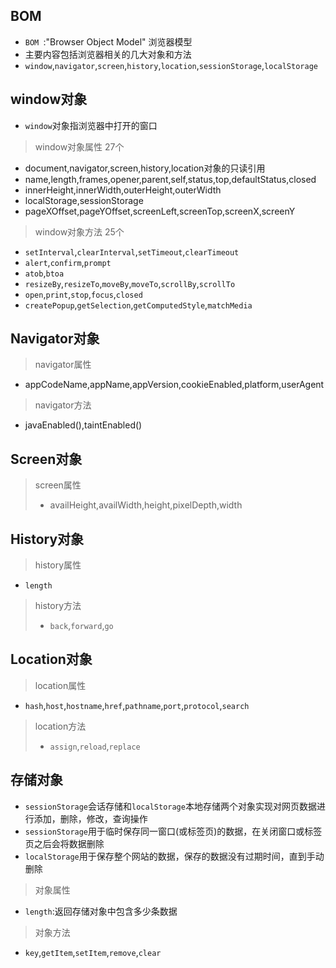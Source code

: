 ## BOM
- `BOM `:"Browser Object Model" 浏览器模型  
- 主要内容包括浏览器相关的几大对象和方法   
- `window`,`navigator`,`screen`,`history`,`location`,`sessionStorage`,`localStorage`  

## window对象

- `window`对象指浏览器中打开的窗口  
> window对象属性 27个  
- document,navigator,screen,history,location对象的只读引用  
- name,length,frames,opener,parent,self,status,top,defaultStatus,closed  
- innerHeight,innerWidth,outerHeight,outerWidth   
- localStorage,sessionStorage   
- pageXOffset,pageYOffset,screenLeft,screenTop,screenX,screenY  
> window对象方法 25个
- `setInterval`,`clearInterval`,`setTimeout`,`clearTimeout`  
- `alert`,`confirm`,`prompt`  
- `atob`,`btoa`
- `resizeBy`,`resizeTo`,`moveBy`,`moveTo`,`scrollBy`,`scrollTo`  
- `open`,`print`,`stop`,`focus`,`closed`
- `createPopup`,`getSelection`,`getComputedStyle`,`matchMedia`   

## Navigator对象 
> navigator属性
- appCodeName,appName,appVersion,cookieEnabled,platform,userAgent 
> navigator方法
- javaEnabled(),taintEnabled()

## Screen对象
> screen属性 
>
> - availHeight,availWidth,height,pixelDepth,width  

## History对象  
> history属性  
- `length`
> history方法
>
> - `back`,`forward`,`go`  

## Location对象  
> location属性  
- `hash`,`host`,`hostname`,`href`,`pathname`,`port`,`protocol`,`search`
> location方法 
>
> - `assign`,`reload`,`replace`  

## 存储对象
- `sessionStorage`会话存储和`localStorage`本地存储两个对象实现对网页数据进行添加，删除，修改，查询操作   
- `sessionStorage`用于临时保存同一窗口(或标签页)的数据，在关闭窗口或标签页之后会将数据删除  
- `localStorage`用于保存整个网站的数据，保存的数据没有过期时间，直到手动删除  
> 对象属性 
- `length`:返回存储对象中包含多少条数据  
> 对象方法  
- `key`,`getItem`,`setItem`,`remove`,`clear`
